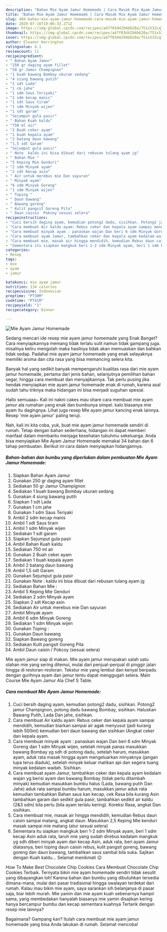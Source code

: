 ```yaml
---
description: "Bahan Mie Ayam Jamur Homemade | Cara Masak Mie Ayam Jamur Homemade Yang Sedap"
title: "Bahan Mie Ayam Jamur Homemade | Cara Masak Mie Ayam Jamur Homemade Yang Sedap"
slug: 404-bahan-mie-ayam-jamur-homemade-cara-masak-mie-ayam-jamur-homemade-yang-sedap
date: 2020-07-16T19:06:33.271Z
image: https://img-global.cpcdn.com/recipes/a47f03d4294b620a/751x532cq70/mie-ayam-jamur-homemade-foto-resep-utama.jpg
thumbnail: https://img-global.cpcdn.com/recipes/a47f03d4294b620a/751x532cq70/mie-ayam-jamur-homemade-foto-resep-utama.jpg
cover: https://img-global.cpcdn.com/recipes/a47f03d4294b620a/751x532cq70/mie-ayam-jamur-homemade-foto-resep-utama.jpg
author: Eleanor Harrington
ratingvalue: 4.1
reviewcount: 11
recipeingredient:
- " Bahan Ayam Jamur"
- "250 gr daging ayam fillet"
- "50 gr Jamur Champignon"
- "1 buah bawang Bombay ukuran sedang"
- "4 siung bawang putih"
- "1 sdt Lada"
- "1 cm jahe"
- "1 sdm Saus Teriyaki"
- "2 sdm kecap manis"
- "1 sdt Saus tiram"
- "1 sdm Minyak wijen"
- "1 sdt garam"
- "Sejumput gula pasir"
- " Bahan Kuah kaldu"
- "750 ml air"
- "2 Buah ceker ayam"
- "1 buah kepala ayam"
- "2 batang daun bawang"
- "1,5 sdt Garam"
- "Sejumput gula pasir"
- " Note  kaldu ini bisa dibuat dari rebusan tulang ayam jg"
- " Bahan Mie "
- "5 Keping Mie Genduri"
- "2 sdm Minyak ayam"
- "2 sdt Kecap asin"
- " Air untuk merebus mie Dan sayuran"
- " Minyak ayam"
- "6 sdm Minyak Goreng"
- "1 sdm Minyak wijen"
- " Toping "
- " Daun bawang"
- " Bawang goreng"
- " Kulit pangsit Goreng Pita"
- " Daun caisin  Pokcoy sesuai selera"
recipeinstructions:
- "Cuci bersih daging ayam, kemudian potong2 dadu, sisihkan. Potong2 jamur Champignon, potong dadu bawang Bombay, sisihkan. Haluskan Bawang Putih, Lada Dan jahe, sisihkan."
- "Cara membuat Air kaldu ayam: Rebus ceker dan kepala ayam sampai mendidih, kemudian biarkan sampai air agak menyusut (jadi kurang lebih 500ml) kemudian beri daun bawang dan sisihkan (Angkat ceker dan kepala ayam."
- "Cara membuat minyak ayam : panaskan wajan Dan beri 6 sdm Minyak Goreng dan 1 sdm Minyak wijen, setelah minyak panas masukkan bawang Bombay yg sdh di potong dadu, setelah harum, masukkan ayam, aduk rata masak hingga ayam mengeluarkan minyaknya (jangan lupa terus diaduk), setelah minyak keluar matikan api dan segera tuang minyak kedalam wadah. Sisihkan."
- "Cara membuat ayam Jamur, tambahkan ceker dan kepala ayam kedalam wajan yg berisi ayam dan bawang Bombay (tidak perlu ditambah minyak) kemudian masukkan bumbu halus (Lada, bawang putih Dan Jahe) aduk rata sampai bumbu harum, masukkan jamur aduk rata kemudian tambahkan Bahan saus kan kecap, cek Rasa bila kurang Asin tambahkan garam dan sedikit gula pasir, tambahkan sedikit air kaldu (2&amp;3 sdm) bila perlu (bila ayam terlalu kering). Koreksi Rasa, angkat Dan sisihkan."
- "Cara membuat mie, masak air hingga mendidih, kemudian Rebus daun caisin sampai matang, angkat daun. Masukkan 2,5 Keping Mie kenduri masak sampai mie matang (atur sesuai selera)"
- "Sementara itu siapkan mangkuk beri 1-2 sdm Minyak ayam, beri 1 sdm kecap Asin aduk rata, taruh mie yang sudah direbus kedalam mangkuk yg sdh diberi minyak ayam dan kecap Asin, aduk rata, beri ayam Jamur diatasnya, beri toping daun caisin rebus, kulit pangsit goreng, bawang goreng dan daun bawang, tambahkan saus sambal bila suka. Sajikan dengan Kuah kaldu... Selamat menikmati 😉"
categories:
- Resep
tags:
- mie
- ayam
- jamur

katakunci: mie ayam jamur 
nutrition: 134 calories
recipecuisine: Indonesian
preptime: "PT30M"
cooktime: "PT41M"
recipeyield: "1"
recipecategory: Dinner

---
```



![Mie Ayam Jamur Homemade](https://img-global.cpcdn.com/recipes/a47f03d4294b620a/751x532cq70/mie-ayam-jamur-homemade-foto-resep-utama.jpg)

Sedang mencari ide resep mie ayam jamur homemade yang Enak Banget? Cara menyiapkannya memang tidak terlalu sulit namun tidak gampang juga. misalnya keliru mengolah maka hasilnya tidak akan memuaskan dan bahkan tidak sedap. Padahal mie ayam jamur homemade yang enak selayaknya memiliki aroma dan cita rasa yang bisa memancing selera kita.

Banyak hal yang sedikit banyak mempengaruhi kualitas rasa dari mie ayam jamur homemade, pertama dari jenis bahan, selanjutnya pemilihan bahan segar, hingga cara membuat dan menyajikannya. Tak perlu pusing jika hendak menyiapkan mie ayam jamur homemade enak di rumah, karena asal sudah tahu triknya maka hidangan ini bisa menjadi suguhan spesial.

Hallo semuaaa~ Kali ini nakni cakes mau share cara membuat mie ayam jamur ala rumahan yang enak dan bumbunya simpel. kalo biasanya mie ayam itu dagingnya. Lihat juga resep Mie ayam jamur kancing enak lainnya. Resep &#39;mie ayam jamur&#39; paling teruji.


Nah, kali ini kita coba, yuk, buat mie ayam jamur homemade sendiri di rumah. Tetap dengan bahan sederhana, hidangan ini dapat memberi manfaat dalam membantu menjaga kesehatan tubuhmu sekeluarga. Anda bisa menyiapkan Mie Ayam Jamur Homemade memakai 34 bahan dan 6 tahap pembuatan. Berikut ini cara dalam menyiapkan hidangannya.

<!--inarticleads1-->

##### Bahan-bahan dan bumbu yang diperlukan dalam pembuatan Mie Ayam Jamur Homemade:

1. Siapkan  Bahan Ayam Jamur
1. Gunakan 250 gr daging ayam fillet
1. Sediakan 50 gr Jamur Champignon
1. Sediakan 1 buah bawang Bombay ukuran sedang
1. Gunakan 4 siung bawang putih
1. Siapkan 1 sdt Lada
1. Gunakan 1 cm jahe
1. Gunakan 1 sdm Saus Teriyaki
1. Ambil 2 sdm kecap manis
1. Ambil 1 sdt Saus tiram
1. Ambil 1 sdm Minyak wijen
1. Sediakan 1 sdt garam
1. Siapkan Sejumput gula pasir
1. Ambil  Bahan Kuah kaldu
1. Sediakan 750 ml air
1. Gunakan 2 Buah ceker ayam
1. Sediakan 1 buah kepala ayam
1. Ambil 2 batang daun bawang
1. Ambil 1,5 sdt Garam
1. Gunakan Sejumput gula pasir
1. Gunakan  Note : kaldu ini bisa dibuat dari rebusan tulang ayam jg
1. Sediakan  Bahan Mie :
1. Ambil 5 Keping Mie Genduri
1. Sediakan 2 sdm Minyak ayam
1. Siapkan 2 sdt Kecap asin
1. Sediakan  Air untuk merebus mie Dan sayuran
1. Ambil  Minyak ayam
1. Ambil 6 sdm Minyak Goreng
1. Sediakan 1 sdm Minyak wijen
1. Gunakan  Toping :
1. Gunakan  Daun bawang
1. Siapkan  Bawang goreng
1. Sediakan  Kulit pangsit Goreng Pita
1. Ambil  Daun caisin / Pokcoy (sesuai selera)


Mie ayam jamur siap di makan. Mie ayam jamur merupakan salah satu olahan mie yang sering ditemui, mulai dari penjual-penjual di pinggir jalan hingga di restoran-restoran. Tekstur mie yang lembut dan kenyal berpadu dengan gurihnya ayam dan jamur tentu dapat menggugah selera. Main Course Mie Ayam Jamur Ala Chef S Table. 

<!--inarticleads2-->

##### Cara membuat Mie Ayam Jamur Homemade:

1. Cuci bersih daging ayam, kemudian potong2 dadu, sisihkan. Potong2 jamur Champignon, potong dadu bawang Bombay, sisihkan. Haluskan Bawang Putih, Lada Dan jahe, sisihkan.
1. Cara membuat Air kaldu ayam: Rebus ceker dan kepala ayam sampai mendidih, kemudian biarkan sampai air agak menyusut (jadi kurang lebih 500ml) kemudian beri daun bawang dan sisihkan (Angkat ceker dan kepala ayam.
1. Cara membuat minyak ayam : panaskan wajan Dan beri 6 sdm Minyak Goreng dan 1 sdm Minyak wijen, setelah minyak panas masukkan bawang Bombay yg sdh di potong dadu, setelah harum, masukkan ayam, aduk rata masak hingga ayam mengeluarkan minyaknya (jangan lupa terus diaduk), setelah minyak keluar matikan api dan segera tuang minyak kedalam wadah. Sisihkan.
1. Cara membuat ayam Jamur, tambahkan ceker dan kepala ayam kedalam wajan yg berisi ayam dan bawang Bombay (tidak perlu ditambah minyak) kemudian masukkan bumbu halus (Lada, bawang putih Dan Jahe) aduk rata sampai bumbu harum, masukkan jamur aduk rata kemudian tambahkan Bahan saus kan kecap, cek Rasa bila kurang Asin tambahkan garam dan sedikit gula pasir, tambahkan sedikit air kaldu (2&amp;3 sdm) bila perlu (bila ayam terlalu kering). Koreksi Rasa, angkat Dan sisihkan.
1. Cara membuat mie, masak air hingga mendidih, kemudian Rebus daun caisin sampai matang, angkat daun. Masukkan 2,5 Keping Mie kenduri masak sampai mie matang (atur sesuai selera)
1. Sementara itu siapkan mangkuk beri 1-2 sdm Minyak ayam, beri 1 sdm kecap Asin aduk rata, taruh mie yang sudah direbus kedalam mangkuk yg sdh diberi minyak ayam dan kecap Asin, aduk rata, beri ayam Jamur diatasnya, beri toping daun caisin rebus, kulit pangsit goreng, bawang goreng dan daun bawang, tambahkan saus sambal bila suka. Sajikan dengan Kuah kaldu... Selamat menikmati 😉


How To Make Best Chocolate Chip Cookies Cara Membuat Chocolate Chip Cookies Terbaik. Ternyata bikin mie ayam homemade sendiri tidak sesulit yang dibayangkan loh! Karena bahan dan bumbu yang dibutuhkan tersedia dimana-mana, mulai dari pasar tradisional hingga swalayan terdekat dari rumah. Kalau mau bikin mie ayam, saya sarankan sih belanjanya di pasar saja, biar lebih murah. Mie yamin dan mie ayam kuah sebenarnya hampir sama, yang membedakan hanyalah biasanya mie yamin disajikan kering hanya bercampur bumbu dan kecap sementara kuahnya Tertarik dengan resep mie lainnya? 

Bagaimana? Gampang kan? Itulah cara membuat mie ayam jamur homemade yang bisa Anda lakukan di rumah. Selamat mencoba!

